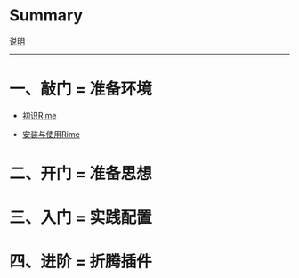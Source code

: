 # Summary

[说明](./00_说明.md)

---

# 一、敲门 = 准备环境

- [初识Rime](./01-01_初识Rime.md)
  
- [安装与使用Rime](01-02_安装与使用Rime.md)
  
# 二、开门 = 准备思想

# 三、入门 = 实践配置

# 四、进阶 = 折腾插件

